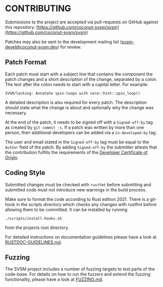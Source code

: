 CONTRIBUTING
============

Submissions to the project are accepted via pull-requests on
GitHub against this repository: [https://github.com/coconut-svsm/svsm](https://github.com/coconut-svsm/svsm)

Patches may also be sent to the development mailing list
(svsm-devel@coconut-svsm.dev) for review.

Patch Format
------------

Each patch must start with a subject line that contains the component
the patch changes and a short description of the change, separated by a
colon. The text after the colon needs to start with a capital letter.
For example:

```
SVSM/locking: Annotate spin-loops with core::hint::spin_loop()
```

A detailed description is also required for every patch. The description
should state what the change is about and optionally why the change was
necessary.

At the end of the patch, it needs to be signed off with a
```Signed-off-by``` tag as created by ```git commit -s```. If a patch
was written by more than one person, then additional developers can be
added via a ```Co-developed-by``` tag.

The user and email stated in the  ```Signed-off-by``` tag must be equal
to the ```Author``` field of the patch. By adding ```Signed-off-by```
the submitter attests that the contribution fulfills the requirements of
the [Developer Certificate of Origin](https://developercertificate.org/).

Coding Style
------------

Submitted changes must be checked with ```rustfmt``` before submitting
and submitted code must not introduce new warnings in the build process.

Make sure to format the code according to Rust edition 2021. There is a
git-hook in the scripts directory which checks any changes with rustfmt
before allowing them to be committed. It can be installed by running

```
./scripts/install-hooks.sh
```

from the projects root directory.

For detailed instructions on documentation guidelines please have a look at
[RUSTDOC-GUIDELINES.md](RUSTDOC-GUIDELINES.md).

Fuzzing
-------

The SVSM project includes a number of fuzzing targets to test parts of the
code-base. For details on how to run the fuzzers and extend the fuzzing
functionality, please have a look at [FUZZING.md](FUZZING.md).
